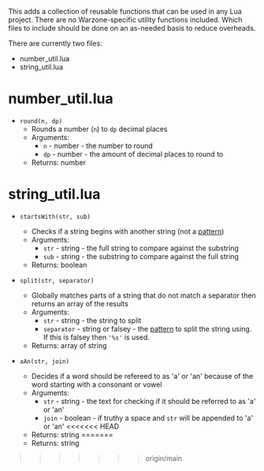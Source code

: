 This adds a collection of reusable functions that can be used in any Lua project. There are no Warzone-specific utility functions included. Which files to include should be done on an as-needed basis to reduce overheads.

There are currently two files:
* number_util.lua
* string_util.lua

# number_util.lua
* `round(n, dp)`
  * Rounds a number (`n`) to `dp` decimal places
  * Arguments:
    * `n` - number - the number to round
    * `dp` - number - the amount of decimal places to round to
  * Returns: number

# string_util.lua
* `startsWith(str, sub)`
  * Checks if a string begins with another string (not a [pattern](https://www.lua.org/pil/20.2.html))
  * Arguments:
    * `str` - string - the full string to compare against the substring
    * `sub` - string - the substring to compare against the full string
  * Returns: boolean

* `split(str, separator)`
  * Globally matches parts of a string that do not match a separator then returns an array of the results
  * Arguments:
    * `str` - string - the string to split
    * `separator` - string or falsey - the [pattern](https://www.lua.org/pil/20.2.html) to split the string using. If this is falsey then `'%s'` is used.
  * Returns: array of string

* `aAn(str, join)`
  * Decides if a word should be refereed to as 'a' or 'an' because of the word starting with a consonant or vowel
  * Arguments:
    * `str` - string - the text for checking if it should be referred to as 'a' or 'an'
    * `join` - boolean - if truthy a space and `str` will be appended to 'a' or 'an'
<<<<<<< HEAD
  * Returns: string
=======
  * Returns: string
>>>>>>> origin/main
